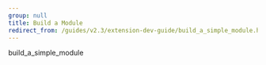 ```yaml
---
group: null
title: Build a Module
redirect_from: /guides/v2.3/extension-dev-guide/build_a_simple_module.html
---
```


build_a_simple_module


